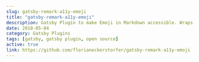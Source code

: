 ```yaml
---
slug: gatsby-remark-a11y-emoji
title: "gatsby-remark-a11y-emoji"
description: Gatsby Plugin to make Emoji in Markdown accessible. Wraps Emoji in a <span>-Tag with role and aria-labelledby attributes.
date: 2018-05-04
category: Gatsby Plugins
tags: [gatsby, gatsby plugin, open source]
active: true
link: https://github.com/florianeckerstorfer/gatsby-remark-a11y-emoji
---
```

